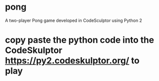 # pong
A two-player Pong game developed in CodeSculptor using Python 2

# copy paste the python code into the CodeSkulptor https://py2.codeskulptor.org/ to play
